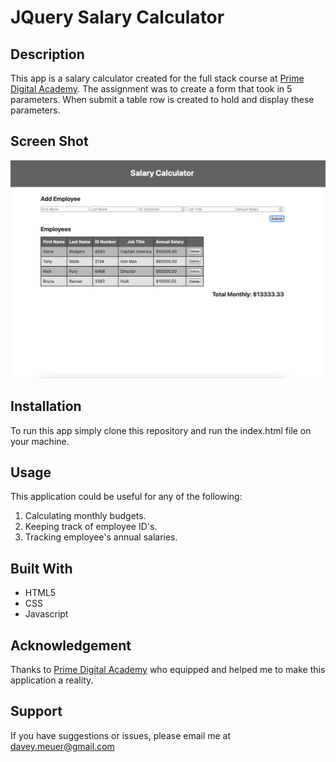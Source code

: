 # JQuery Salary Calculator

## Description

This app is a salary calculator created for the full stack course at [Prime Digital Academy](www.primeacademy.io). The assignment was to create a form that took in 5 parameters. When submit a table row is created to hold and display these parameters. 

## Screen Shot

![App HomePage](screenshots/app_screenshot.png)

## Installation

To run this app simply clone this repository and run the index.html file on your machine.

## Usage
This application could be useful for any of the following:

1. Calculating monthly budgets.
2. Keeping track of employee ID's.
3. Tracking employee's annual salaries.


## Built With

- HTML5
- CSS
- Javascript

## Acknowledgement
Thanks to [Prime Digital Academy](www.primeacademy.io) who equipped and helped me to make this application a reality.

## Support
If you have suggestions or issues, please email me at [davey.meuer@gmail.com](davey.meuer@gmail.com)

